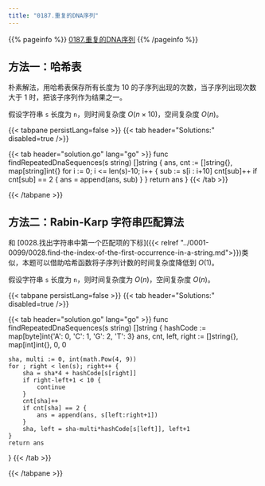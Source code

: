 ```yaml
---
title: "0187.重复的DNA序列"
---
```


{{% pageinfo %}}
[0187.重复的DNA序列](https://leetcode.cn/problems/repeated-dna-sequences/)
{{% /pageinfo %}}

## 方法一：哈希表

朴素解法，用哈希表保存所有长度为 10 的子序列出现的次数，当子序列出现次数大于 1 时，把该子序列作为结果之一。

假设字符串 `s` 长度为 `n`，则时间复杂度 $O(n \times 10)$，空间复杂度 $O(n)$。

{{< tabpane persistLang=false >}}
{{< tab header="Solutions:" disabled=true />}}

{{< tab header="solution.go" lang="go" >}}
func findRepeatedDnaSequences(s string) []string {
	ans, cnt := []string{}, map[string]int{}
	for i := 0; i <= len(s)-10; i++ {
		sub := s[i : i+10]
		cnt[sub]++
		if cnt[sub] == 2 {
			ans = append(ans, sub)
		}
	}
	return ans
}
{{< /tab >}}

{{< /tabpane >}}

## 方法二：Rabin-Karp 字符串匹配算法

和 [0028.找出字符串中第一个匹配项的下标]({{< relref "../0001-0099/0028.find-the-index-of-the-first-occurrence-in-a-string.md">}})类似，本题可以借助哈希函数将子序列计数的时间复杂度降低到 $O(1)$。

假设字符串 `s` 长度为 `n`，则时间复杂度为 $O(n)$，空间复杂度 $O(n)$。

{{< tabpane persistLang=false >}}
{{< tab header="Solutions:" disabled=true />}}

{{< tab header="solution.go" lang="go" >}}
func findRepeatedDnaSequences(s string) []string {
	hashCode := map[byte]int{'A': 0, 'C': 1, 'G': 2, 'T': 3}
	ans, cnt, left, right := []string{}, map[int]int{}, 0, 0

	sha, multi := 0, int(math.Pow(4, 9))
	for ; right < len(s); right++ {
		sha = sha*4 + hashCode[s[right]]
		if right-left+1 < 10 {
			continue
		}
		cnt[sha]++
		if cnt[sha] == 2 {
			ans = append(ans, s[left:right+1])
		}
		sha, left = sha-multi*hashCode[s[left]], left+1
	}
	return ans
}
{{< /tab >}}

{{< /tabpane >}}